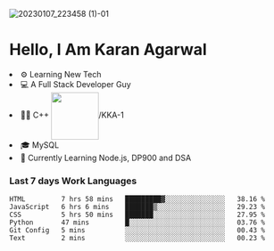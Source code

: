 ![20230107_223458 (1)-01](https://user-images.githubusercontent.com/85556603/212357966-4002f7aa-471b-4b3c-923d-f2b0d543cad5.jpeg)


<h1>Hello, I Am Karan Agarwal</h1>
<li>⚙ Learning New Tech</li>
<li>💻 A Full Stack Developer Guy</li>
<li>👨‍💻 C++ <img align="center" width="85" src="https://img.shields.io/badge/-LeetCode-FFA116?style=for-the-badge&logo=LeetCode&logoColor=black"/>/KKA-1</li> 
<li>🎓 MySQL 
<li>🙌 Currently Learning Node.js, DP900 and DSA</li>  
   
<h3>Last 7 days Work Languages </h3> 
     
<!--START_SECTION:waka-->

```text
HTML         7 hrs 58 mins   █████████▓░░░░░░░░░░░░░░░   38.16 %
JavaScript   6 hrs 6 mins    ███████▒░░░░░░░░░░░░░░░░░   29.23 %
CSS          5 hrs 50 mins   ███████░░░░░░░░░░░░░░░░░░   27.95 %
Python       47 mins         █░░░░░░░░░░░░░░░░░░░░░░░░   03.76 %
Git Config   5 mins          ░░░░░░░░░░░░░░░░░░░░░░░░░   00.43 %
Text         2 mins          ░░░░░░░░░░░░░░░░░░░░░░░░░   00.23 %
```

<!--END_SECTION:waka-->
